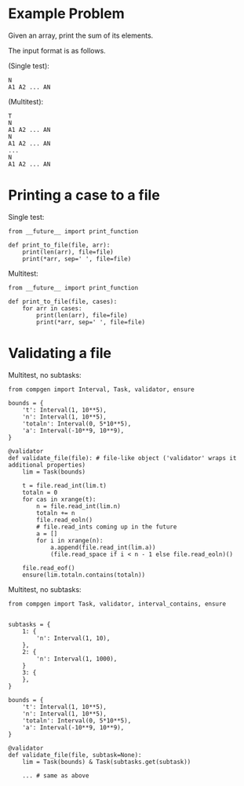 # Example Problem

Given an array, print the sum of its elements.

The input format is as follows.

(Single test):

    N
    A1 A2 ... AN

(Multitest):
    
    T
    N
    A1 A2 ... AN
    N
    A1 A2 ... AN
    ...
    N
    A1 A2 ... AN


# Printing a case to a file

Single test:

```
from __future__ import print_function

def print_to_file(file, arr):
    print(len(arr), file=file)
    print(*arr, sep=' ', file=file)
```

Multitest:

```
from __future__ import print_function

def print_to_file(file, cases):
    for arr in cases:
        print(len(arr), file=file)
        print(*arr, sep=' ', file=file)

```

# Validating a file


Multitest, no subtasks:


```
from compgen import Interval, Task, validator, ensure

bounds = {
    't': Interval(1, 10**5),
    'n': Interval(1, 10**5),
    'totaln': Interval(0, 5*10**5),
    'a': Interval(-10**9, 10**9),
}

@validator
def validate_file(file): # file-like object ('validator' wraps it additional properties)
    lim = Task(bounds)

    t = file.read_int(lim.t)
    totaln = 0
    for cas in xrange(t):
        n = file.read_int(lim.n)
        totaln += n
        file.read_eoln()
        # file.read_ints coming up in the future
        a = []
        for i in xrange(n):
            a.append(file.read_int(lim.a))
            (file.read_space if i < n - 1 else file.read_eoln)()

    file.read_eof()
    ensure(lim.totaln.contains(totaln))
```




Multitest, no subtasks:


```
from compgen import Task, validator, interval_contains, ensure


subtasks = {
    1: {
        'n': Interval(1, 10),
    },
    2: {
        'n': Interval(1, 1000),
    }
    3: {
    },
}

bounds = {
    't': Interval(1, 10**5),
    'n': Interval(1, 10**5),
    'totaln': Interval(0, 5*10**5),
    'a': Interval(-10**9, 10**9),
}

@validator
def validate_file(file, subtask=None):
    lim = Task(bounds) & Task(subtasks.get(subtask))

    ... # same as above
```


